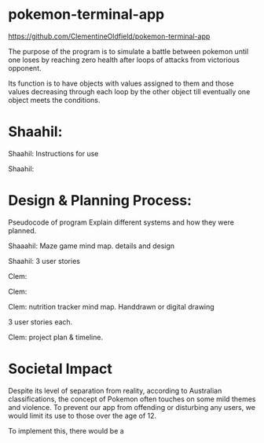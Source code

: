 # pokemon-terminal-app
<!-- 
A link to your GitHub repository
TODO:: Ensure the repository (repo) is accessible by your Educators -->
https://github.com/ClementineOldfield/pokemon-terminal-app


<!-- Description of the app, including:
Purpose -->
The purpose of the program is to simulate a battle between pokemon until one loses by reaching zero health after loops of attacks from victorious opponent. 
<!-- Functionality -->
Its function is to have objects with values assigned to them and those values decreasing through each loop by the other object till eventually one object meets the conditions. 
<!-- Instructions for use -->
Shaahil: 
=======

Shaahil: Instructions for use

<!-- Screenshots -->
Shaahil: 
<!-- Details of design & planning process including, -->

Design & Planning Process: 
=======
Pseudocode of program 
Explain different systems and how they were planned. 
<!-- Evidence of app idea brainstorming sessions -->
Shaaahil: Maze game mind map. details and design 
<!-- app User/Workflow diagram -->
Shaahil: 3 user stories
<!-- Project plan & timeline -->
Clem:
<!-- Screenshots of Trello board(s) -->
Clem: 


<!-- Evidence of app idea brainstorming sessions -->

Clem: nutrition tracker mind map. Handdrawn or digital drawing


<!-- app User/Workflow diagram -->

3 user stories each. 

<!-- Project plan & timeline -->

Clem: project plan & timeline. 


<!-- Screenshots of Trello board(s) -->


Societal Impact
===============

Despite its level of separation from reality, according to Australian classifications, the concept of Pokemon often touches on some mild themes and violence. To prevent our app from offending or disturbing any users, we would limit its use to those over the age of 12. 

To implement this, there would be a 